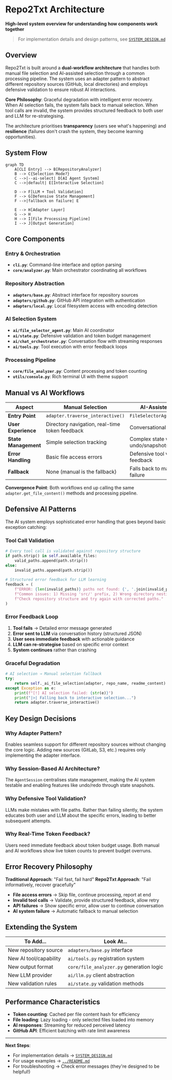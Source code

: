 # Repo2Txt Architecture

**High-level system overview for understanding how components work together**

> For implementation details and design patterns, see [`SYSTEM_DESIGN.md`](SYSTEM_DESIGN.md)

## Overview

Repo2Txt is built around a **dual-workflow architecture** that handles both manual file selection and AI-assisted selection through a common processing pipeline. The system uses an adapter pattern to abstract different repository sources (GitHub, local directories) and employs defensive validation to ensure robust AI interactions.

**Core Philosophy**: Graceful degradation with intelligent error recovery. When AI selection fails, the system falls back to manual selection. When tool calls are invalid, the system provides structured feedback to both user and LLM for re-strategising.

The architecture prioritises **transparency** (users see what's happening) and **resilience** (failures don't crash the system, they become learning opportunities).

## System Flow

```mermaid
graph TD
    A[CLI Entry] --> B[RepositoryAnalyzer]
    B --> C{Selection Mode?}
    C -->|--ai-select| D[AI Agent System]
    C -->|default| E[Interactive Selection]
    
    D --> F[LLM + Tool Validation]
    F --> G[Defensive State Management]
    F -->|fallback on failure| E
    
    E --> H[Adapter Layer]
    G --> H
    H --> I[File Processing Pipeline]
    I --> J[Output Generation]
```

## Core Components

### **Entry & Orchestration**
- **`cli.py`**: Command-line interface and option parsing
- **`core/analyzer.py`**: Main orchestrator coordinating all workflows

### **Repository Abstraction**  
- **`adapters/base.py`**: Abstract interface for repository sources
- **`adapters/github.py`**: GitHub API integration with authentication
- **`adapters/local.py`**: Local filesystem access with encoding detection

### **AI Selection System**
- **`ai/file_selector_agent.py`**: Main AI coordinator
- **`ai/state.py`**: Defensive validation and token budget management
- **`ai/chat_orchestrator.py`**: Conversation flow with streaming responses
- **`ai/tools.py`**: Tool execution with error feedback loops

### **Processing Pipeline**
- **`core/file_analyzer.py`**: Content processing and token counting
- **`utils/console.py`**: Rich terminal UI with theme support

## Manual vs AI Workflows

| Aspect | Manual Selection | AI-Assisted Selection |
|--------|------------------|---------------------|
| **Entry Point** | `adapter.traverse_interactive()` | `FileSelectorAgent.chat_loop()` |
| **User Experience** | Directory navigation, real-time token feedback | Conversational file selection |
| **State Management** | Simple selection tracking | Complex state with undo/snapshots |
| **Error Handling** | Basic file access errors | Defensive tool validation + LLM feedback |
| **Fallback** | None (manual is the fallback) | Falls back to manual on AI failure |

**Convergence Point**: Both workflows end up calling the same `adapter.get_file_content()` methods and processing pipeline.

## Defensive AI Patterns

The AI system employs sophisticated error handling that goes beyond basic exception catching:

### **Tool Call Validation**
```python
# Every tool call is validated against repository structure
if path.strip() in self.available_files:
    valid_paths.append(path.strip())
else:
    invalid_paths.append(path.strip())
    
# Structured error feedback for LLM learning
feedback = (
    f"ERROR: {len(invalid_paths)} paths not found: {', '.join(invalid_paths)}. "
    f"Common issues: 1) Missing 'src/' prefix, 2) Wrong directory nesting. "
    f"Check repository structure and try again with corrected paths."
)
```

### **Error Feedback Loop**
1. **Tool fails** → Detailed error message generated
2. **Error sent to LLM** via conversation history (structured JSON)
3. **User sees immediate feedback** with actionable guidance
4. **LLM can re-strategise** based on specific error context
5. **System continues** rather than crashing

### **Graceful Degradation**
```python
# AI selection → Manual selection fallback
try:
    return self._ai_file_selection(adapter, repo_name, readme_content)
except Exception as e:
    print(f"[!] AI selection failed: {str(e)}")
    print("|>| Falling back to interactive selection...")
    return adapter.traverse_interactive()
```

## Key Design Decisions

### **Why Adapter Pattern?**
Enables seamless support for different repository sources without changing the core logic. Adding new sources (GitLab, S3, etc.) requires only implementing the adapter interface.

### **Why Session-Based AI Architecture?**
The `AgentSession` centralises state management, making the AI system testable and enabling features like undo/redo through state snapshots.

### **Why Defensive Tool Validation?**
LLMs make mistakes with file paths. Rather than failing silently, the system educates both user and LLM about the specific errors, leading to better subsequent attempts.

### **Why Real-Time Token Feedback?**
Users need immediate feedback about token budget usage. Both manual and AI workflows show live token counts to prevent budget overruns.

## Error Recovery Philosophy

**Traditional Approach**: "Fail fast, fail hard"
**Repo2Txt Approach**: "Fail informatively, recover gracefully"

- **File access errors** → Skip file, continue processing, report at end
- **Invalid tool calls** → Validate, provide structured feedback, allow retry
- **API failures** → Show specific error, allow user to continue conversation
- **AI system failure** → Automatic fallback to manual selection

## Extending the System

| To Add... | Look At... |
|-----------|------------|
| New repository source | `adapters/base.py` interface |
| New AI tool/capability | `ai/tools.py` registration system |
| New output format | `core/file_analyzer.py` generation logic |
| New LLM provider | `ai/llm.py` client abstraction |
| New validation rules | `ai/state.py` validation methods |

## Performance Characteristics

- **Token counting**: Cached per file content hash for efficiency
- **File loading**: Lazy loading - only selected files loaded into memory
- **AI responses**: Streaming for reduced perceived latency
- **GitHub API**: Efficient batching with rate limit awareness

---

**Next Steps**: 
- For implementation details → [`SYSTEM_DESIGN.md`](SYSTEM_DESIGN.md)
- For usage examples → [`../README.md`](../README.md)
- For troubleshooting → Check error messages (they're designed to be helpful!)
